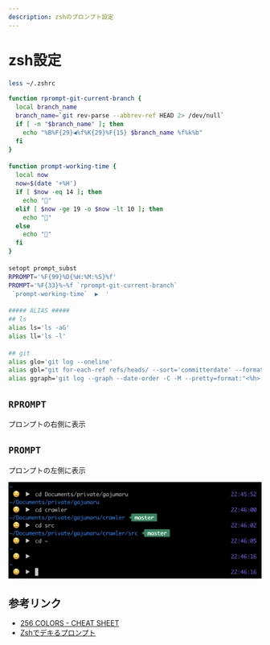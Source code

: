```yaml
---
description: zshのプロンプト設定
---
```


# zsh設定

```bash
less ~/.zshrc
```

```bash
function rprompt-git-current-branch {
  local branch_name
  branch_name=`git rev-parse --abbrev-ref HEAD 2> /dev/null`
  if [ -n "$branch_name" ]; then
    echo "%B%F{29}◀%f%K{29}%F{15} $branch_name %f%k%b"
  fi
}

function prompt-working-time {
  local now
  now=$(date '+%H')
  if [ $now -eq 14 ]; then
    echo "🥦"
  elif [ $now -ge 19 -o $now -lt 10 ]; then
    echo "🤤"
  else
    echo "🍣"
  fi
}

setopt prompt_subst
RPROMPT='%F{99}%D{%H:%M:%S}%f'
PROMPT='%F{33}%~%f `rprompt-git-current-branch`
 `prompt-working-time`  ▶  '

##### ALIAS #####
## ls
alias ls='ls -aG'
alias ll='ls -l'

## git
alias glo='git log --oneline'
alias gbl="git for-each-ref refs/heads/ --sort='committerdate' --format='%(committerdate:short) %(refname:short)'"
alias ggraph='git log --graph --date-order -C -M --pretty=format:"<%h> %ad [%an] %Cgreen%d%Creset %s" --all --date=short'
```

## `RPROMPT`

プロンプトの右側に表示

## `PROMPT`

プロンプトの左側に表示

![&#x30D7;&#x30ED;&#x30F3;&#x30D7;&#x30C8;&#x30A4;&#x30E1;&#x30FC;&#x30B8;](../../.gitbook/assets/image%20%283%29%20%282%29%20%282%29.png)

## 参考リンク

* [256 COLORS - CHEAT SHEET](https://jonasjacek.github.io/colors/)
* [Zshでデキるプロンプト](https://www.slideshare.net/tetutaro/zsh-20923001)

